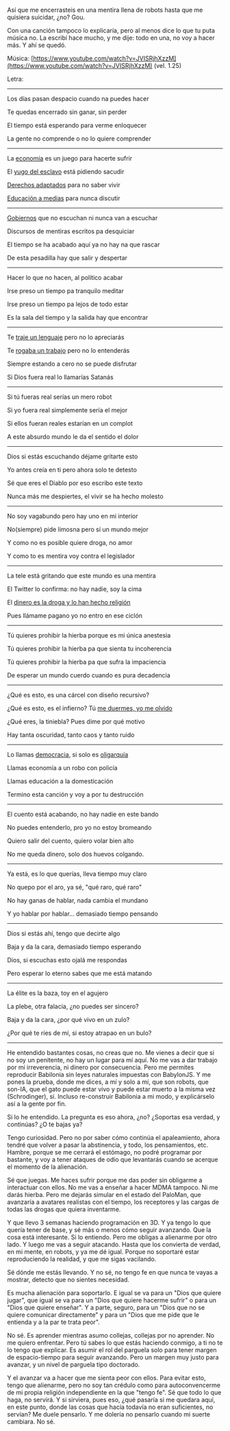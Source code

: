 Así que me encerrasteis en una mentira llena de robots hasta que me quisiera suicidar, ¿no? Gou.

Con una canción tampoco lo explicaría, pero al menos dice lo que tu puta música no. La escribí hace mucho, y me dije: todo en una, no voy a hacer más. Y ahí se quedó.

Música: [https://www.youtube.com/watch?v=JVISRjhXzzM](https://www.youtube.com/watch?v=JVISRjhXzzM) (vel. 1.25)

Letra:

----

Los días pasan despacio cuando na puedes hacer

Te quedas encerrado sin ganar, sin perder

El tiempo está esperando para verme enloquecer

La gente no comprende o no lo quiere comprender

----

La [economía](https://portal.mineco.gob.es/es-es/ministerio/Paginas/Contacto.aspx) es un juego para hacerte sufrir

El [yugo del esclavo](https://www.cnmv.es/portal/Utilidades/Contacto.aspx) está pidiendo sacudir

[Derechos adaptados](https://www.boe.es/buscar/act.php?id=BOE-A-1978-31229) para no saber vivir

[Educación a medias](https://www.educacionyfp.gob.es/ministerio/direcciones-telefonos.html) para nunca discutir

----

[Gobiernos](https://administracion.gob.es/pagFront/espanaAdmon/directorioOrganigramas/gobiernoEstado/gobiernoEstado.htm) que no escuchan ni nunca van a escuchar

Discursos de mentiras escritos pa desquiciar

El tiempo se ha acabado aquí ya no hay na que rascar

De esta pesadilla hay que salir y despertar

----

Hacer lo que no hacen, al político acabar

Irse preso un tiempo pa tranquilo meditar

Irse preso un tiempo pa lejos de todo estar

Es la sala del tiempo y la salida hay que encontrar

----

Te [traje un lenguaje](https://github.com/allnulled/castelog) pero no lo apreciarás

Te [rogaba un trabajo](https://github.com/allnulled/infojobs-envio-automatico-de-cv) pero no lo entenderás

Siempre estando a cero no se puede disfrutar

Si Dios fuera real lo llamarías Satanás

----

Si tú fueras real serías un mero robot

Si yo fuera real simplemente sería el mejor

Si ellos fueran reales estarían en un complot

A este absurdo mundo le da el sentido el dolor

----

Dios si estás escuchando déjame gritarte esto

Yo antes creía en ti pero ahora solo te detesto

Sé que eres el Diablo por eso escribo este texto

Nunca más me despiertes, el vivir se ha hecho molesto

----

No soy vagabundo pero hay uno en mi interior

No(siempre) pide limosna pero sí un mundo mejor

Y como no es posible quiere droga, no amor

Y como to es mentira voy contra el legislador

----

La tele está gritando que este mundo es una mentira

El Twitter lo confirma: no hay nadie, soy la cima

El [dinero es la droga y lo han hecho religión](https://github.com/allnulled/economics-framework)

Pues llámame pagano yo no entro en ese ciclón

----

Tú quieres prohibir la hierba porque es mi única anestesia

Tú quieres prohibir la hierba pa que sienta tu incoherencia

Tú quieres prohibir la hierba pa que sufra la impaciencia

De esperar un mundo cuerdo cuando es pura decadencia

----

¿Qué es esto, es una cárcel con diseño recursivo?

¿Qué es esto, es el infierno? Tú [me duermes, yo me olvido](https://es.wikipedia.org/wiki/Sue%C3%B1o_de_movimientos_oculares_r%C3%A1pidos)

¿Qué eres, la tiniebla? Pues dime por qué motivo

Hay tanta oscuridad, tanto caos y tanto ruido

----

Lo llamas [democracia](https://es.wikipedia.org/wiki/Democracia_directa), si solo es [oligarquía](https://es.wikipedia.org/wiki/Oligarqu%C3%ADa)

Llamas economía a un robo con policía

Llamas educación a la domesticación

Termino esta canción y voy a por tu destrucción

----

El cuento está acabando, no hay nadie en este bando

No puedes entenderlo, pro yo no estoy bromeando

Quiero salir del cuento, quiero volar bien alto

No me queda dinero, solo dos huevos colgando.

----

Ya está, es lo que querías, lleva tiempo muy claro

No quepo por el aro, ya sé, "qué raro, qué raro"

No hay ganas de hablar, nada cambia el mundano

Y yo hablar por hablar... demasiado tiempo pensando

----

Dios si estás ahí, tengo que decirte algo

Baja y da la cara, demasiado tiempo esperando

Dios, si escuchas esto ojalá me respondas

Pero esperar lo eterno sabes que me está matando

----

La élite es la baza, toy en el agujero

La plebe, otra falacia, ¿no puedes ser sincero?

Baja y da la cara, ¿por qué vivo en un zulo?

¿Por qué te ríes de mí, si estoy atrapao en un bulo?

----


He entendido bastantes cosas, no creas que no. Me vienes a decir que si no soy un penitente, no hay un lugar para mí aquí. No me vas a dar trabajo por mi irreverencia, ni dinero por consecuencia. Pero me permites reproducir Babilonia sin leyes naturales impuestas con BabylonJS. Y me pones la prueba, donde me dices, a mí y solo a mí, que son robots, que son-IA, que el gato puede estar vivo y puede estar muerto a la misma vez (Schrodinger), sí. Incluso re-construir Babilonia a mi modo, y explicárselo así a la gente por fin.

Si lo he entendido. La pregunta es eso ahora, ¿no? ¿Soportas esa verdad, y continúas? ¿O te bajas ya?

Tengo curiosidad. Pero no por saber cómo continúa el apaleamiento, ahora tendré que volver a pasar la abstinencia, y todo, los pensamientos, etc. Hambre, porque se me cerrará el estómago, no podré programar por bastante, y voy a tener ataques de odio que levantarás cuando se acerque el momento de la alienación.

Sé que juegas. Me haces sufrir porque me das poder sin obligarme a interactuar con ellos. No me vas a enseñar a hacer MDMA tampoco. Ni me darás hierba. Pero me dejarás simular en el estado del PaloMan, que avanzaría a avatares realistas con el tiempo, los receptores y las cargas de todas las drogas que quiera inventarme.

Y que llevo 3 semanas haciendo programación en 3D. Y ya tengo lo que quería tener de base, y sé más o menos cómo seguir avanzando. Que la cosa está interesante. Si lo entiendo. Pero me obligas a alienarme por otro lado. Y luego me vas a seguir atacando. Hasta que los convierta de verdad, en mi mente, en robots, y ya me dé igual. Porque no soportaré estar reproduciendo la realidad, y que me sigas vacilando.

Sé dónde me estás llevando. Y no sé, no tengo fe en que nunca te vayas a mostrar, detecto que no sientes necesidad.

Es mucha alienación para soportarlo. E igual se va para un "Dios que quiere jugar", que igual se va para un "Dios que quiere hacerme sufrir" o para un "Dios que quiere enseñar". Y a parte, seguro, para un "Dios que no se quiere comunicar directamente" y para un "Dios que me pide que le entienda y a la par te trata peor".

No sé. Es aprender mientras asumo collejas, collejas por no aprender. No me quiero enfrentar. Pero tú sabes lo que estás haciendo conmigo, a ti no te lo tengo que explicar. Es asumir el rol del parguela solo para tener margen de espacio-tiempo para seguir avanzando. Pero un margen muy justo para avanzar, y un nivel de parguela tipo doctorado.

Y el avanzar va a hacer que me sienta peor con ellos. Para evitar esto, tengo que alienarme, pero no soy tan crédulo como para autoconvencerme de mi propia religión independiente en la que "tengo fe". Sé que todo lo que haga, no servirá. Y si sirviera, pues eso, ¿qué pasaría si me quedara aquí, en este punto, donde las cosas que hacía todavía no eran suficientes, no servían? Me duele pensarlo. Y me dolería no pensarlo cuando mi suerte cambiara. No sé.
